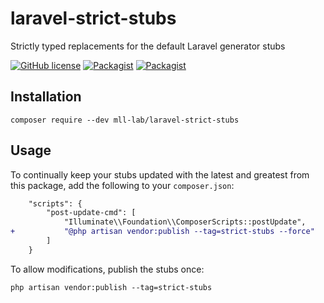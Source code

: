 # laravel-strict-stubs

Strictly typed replacements for the default Laravel generator stubs

[![GitHub license](https://img.shields.io/github/license/mll-lab/laravel-strict-stubs.svg)](https://github.com/mll-lab/laravel-strict-stubs/blob/master/LICENSE)
[![Packagist](https://img.shields.io/packagist/v/mll-lab/laravel-strict-stubs.svg)](https://packagist.org/packages/mll-lab/laravel-strict-stubs)
[![Packagist](https://img.shields.io/packagist/dt/mll-lab/laravel-strict-stubs.svg)](https://packagist.org/packages/mll-lab/laravel-strict-stubs)

## Installation

    composer require --dev mll-lab/laravel-strict-stubs

## Usage

To continually keep your stubs updated with the latest and greatest
from this package, add the following to your `composer.json`:

```diff
    "scripts": {
        "post-update-cmd": [
            "Illuminate\\Foundation\\ComposerScripts::postUpdate",
+           "@php artisan vendor:publish --tag=strict-stubs --force"
        ]
    }
```

To allow modifications, publish the stubs once:

    php artisan vendor:publish --tag=strict-stubs
